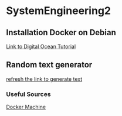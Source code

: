 # SystemEngineering2
## Installation Docker on Debian
[Link to Digital Ocean Tutorial](https://www.digitalocean.com/community/tutorials/how-to-install-and-use-docker-on-debian-9)

## Random text generator
[refresh the link to generate text](http://www.randomtext.me/#/gibberish/p-1/200-200)

### Useful Sources
[Docker Machine](https://docs.docker.com/machine/overview/)
